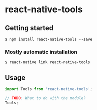 # react-native-tools

## Getting started

`$ npm install react-native-tools --save`

### Mostly automatic installation

`$ react-native link react-native-tools`

## Usage
```javascript
import Tools from 'react-native-tools';

// TODO: What to do with the module?
Tools;
```
